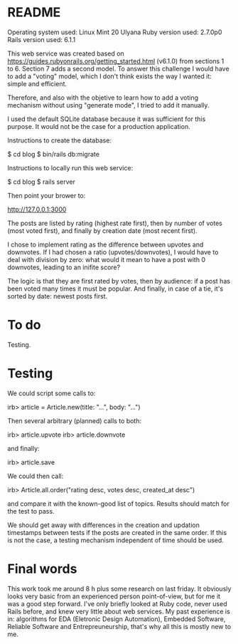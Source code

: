 README
======

Operating system used: Linux Mint 20 Ulyana
Ruby version used: 2.7.0p0
Rails version used: 6.1.1

This web service was created based on https://guides.rubyonrails.org/getting_started.html (v6.1.0) from sections 1 to 6. Section 7 adds a second model. To answer this challenge I would have to add a "voting" model, which I don't think exists the way I wanted it: simple and efficient.

Therefore, and also with the objetive to learn how to add a voting mechanism without using "generate mode", I tried to add it manually.

I used the default SQLite database because it was sufficient for this purpose. It would not be the case for a production application.

Instructions to create the database:

$ cd blog
$ bin/rails db:migrate

Instructions to locally run this web service:

$ cd blog
$ rails server

Then point your brower to:

http://127.0.0.1:3000

The posts are listed by rating (highest rate first), then by number of votes (most voted first), and finally by creation date (most recent first).

I chose to implement rating as the difference between upvotes and downvotes. If I had chosen a ratio (upvotes/downvotes), I would have to deal with division by zero: what would it mean to have a post with 0 downvotes, leading to an inifite score?

The logic is that they are first rated by votes, then by audience: if a post has been voted many times it must be popular. And finally, in case of a tie, it's sorted by date: newest posts first.

To do
=====

Testing.

Testing
=======

We could script some calls to:

irb> article = Article.new(title: "...", body: "...")

Then several arbitrary (planned) calls to both:

irb> article.upvote
irb> article.downvote

and finally:

irb> article.save

We could then call:

irb> Article.all.order("rating desc, votes desc, created_at desc")

and compare it with the known-good list of topics. Results should match for the test to pass.

We should get away with differences in the creation and updation timestamps between tests if the posts are created in the same order. If this is not the case, a testing mechanism independent of time should be used.

Final words
===========

This work took me around 8 h plus some research on last friday. It obviously looks very basic from an experienced person point-of-view, but for me it was a good step forward. I've only briefly looked at Ruby code, never used Rails before, and knew very little about web services. My past experience is in: algorithms for EDA (Eletronic Design Automation), Embedded Software, Reliable Software and Entrepreuneurship, that's why all this is mostly new to me.
